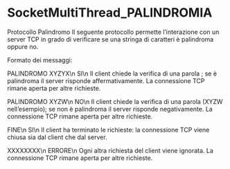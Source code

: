 # SocketMultiThread_PALINDROMIA

Protocollo Palindromo
Il seguente protocollo permette l’interazione con un server TCP in grado di verificare se una stringa di caratteri è palindroma oppure no.

Formato dei messaggi:

PALINDROMO XYZYX\n
SI\n
Il client chiede la verifica di una parola ; se è palindroma il server risponde affermativamente. La connessione TCP rimane aperta per altre richieste.

PALINDROMO XYZW\n
NO\n
Il client chiede la verifica di una parola (XYZW nell’esempio); se non è palindroma il server risponde negativamente. La connessione TCP rimane aperta per altre richieste.

FINE\n
SI\n
Il client ha terminato le richieste: la connessione TCP viene chiusa sia dal client che dal server.

XXXXXXXX\n
ERRORE\n
Ogni altra richiesta del client viene ignorata. La connessione TCP rimane aperta per altre richieste.


